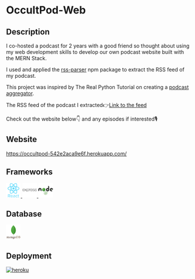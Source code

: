 ﻿# OccultPod-Web

<h2>Description</h2>

<p>I co-hosted a podcast for 2 years with a good friend so thought about using my web development skills to develop our own podcast website built with the MERN Stack. </p>

<p>I used and applied the <a href="https://www.npmjs.com/package/rss-parser">rss-parser</a> npm package to extract the RSS feed of my podcast.</p>

<p>This project was inspired by The Real Python Tutorial on creating a <a href="https://realpython.com/build-a-content-aggregator-python/">podcast aggregator</a>.</p>

<p>The RSS feed of the podcast I extracted👉<a href="https://feeds.acast.com/public/shows/645ab7b22d07d3001179b88a">Link to the feed</a></p>

<p>Check out the website below👇 and any episodes if interested🎙</p>

<h2>Website</h2>

https://occultpod-542e2aca9e6f.herokuapp.com/
  
  
<h2>Frameworks</h2>

<a href="https://reactjs.org/" target="_blank" rel="noreferrer"> <img src="https://raw.githubusercontent.com/devicons/devicon/master/icons/react/react-original-wordmark.svg" alt="react" width="40" height="40"/> </a>
 <a href="https://expressjs.com" target="_blank" rel="noreferrer"> <img src="https://raw.githubusercontent.com/devicons/devicon/master/icons/express/express-original-wordmark.svg" alt="express" width="40" height="40"/> </a>
<a href="https://nodejs.org" target="_blank" rel="noreferrer"> <img src="https://raw.githubusercontent.com/devicons/devicon/master/icons/nodejs/nodejs-original-wordmark.svg" alt="nodejs" width="40" height="40"/> </a>

<h2>Database</h2>

<a href="https://www.mongodb.com/" target="_blank" rel="noreferrer"> <img src="https://raw.githubusercontent.com/devicons/devicon/master/icons/mongodb/mongodb-original-wordmark.svg" alt="mongodb" width="40" height="40"/> </a>

<h2>Deployment</h2>

<a href="https://heroku.com" target="_blank" rel="noreferrer"> <img src="https://www.vectorlogo.zone/logos/heroku/heroku-icon.svg" alt="heroku" width="40" height="40"/> </a> 
